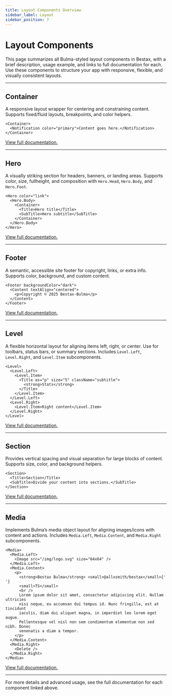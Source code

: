 ```yaml
---
title: Layout Components Overview
sidebar_label: Layout
sidebar_position: 7
---
```


# Layout Components

This page summarizes all Bulma-styled layout components in Bestax, with a brief description, usage example, and links to full documentation for each. Use these components to structure your app with responsive, flexible, and visually consistent layouts.

---

## Container

A responsive layout wrapper for centering and constraining content. Supports fixed/fluid layouts, breakpoints, and color helpers.

```tsx live
<Container>
  <Notification color="primary">Content goes here.</Notification>
</Container>
```

[View full documentation.](../../api/layout/container)

---

## Hero

A visually striking section for headers, banners, or landing areas. Supports color, size, fullheight, and composition with `Hero.Head`, `Hero.Body`, and `Hero.Foot`.

```tsx live
<Hero color="link">
  <Hero.Body>
    <Container>
      <Title>Hero title</Title>
      <SubTitle>Hero subtitle</SubTitle>
    </Container>
  </Hero.Body>
</Hero>
```

[View full documentation.](../../api/layout/hero)

---

## Footer

A semantic, accessible site footer for copyright, links, or extra info. Supports color, background, and custom content.

```tsx live
<Footer backgroundColor="dark">
  <Content textAlign="centered">
    <p>Copyright © 2025 Bestax-Bulma</p>
  </Content>
</Footer>
```

[View full documentation.](../../api/layout/footer)

---

## Level

A flexible horizontal layout for aligning items left, right, or center. Use for toolbars, status bars, or summary sections. Includes `Level.Left`, `Level.Right`, and `Level.Item` subcomponents.

```tsx live
<Level>
  <Level.Left>
    <Level.Item>
      <Title as="p" size="5" className="subtitle">
        <strong>Stats</strong>
      </Title>
    </Level.Item>
  </Level.Left>
  <Level.Right>
    <Level.Item>Right content</Level.Item>
  </Level.Right>
</Level>
```

[View full documentation.](../../api/layout/level)

---

## Section

Provides vertical spacing and visual separation for large blocks of content. Supports size, color, and background helpers.

```tsx live
<Section>
  <Title>Section</Title>
  <SubTitle>Divide your content into sections.</SubTitle>
</Section>
```

[View full documentation.](../../api/layout/section)

---

## Media

Implements Bulma’s media object layout for aligning images/icons with content and actions. Includes `Media.Left`, `Media.Content`, and `Media.Right` subcomponents.

```tsx live
<Media>
  <Media.Left>
    <Image src="/img/logo.svg" size="64x64" />
  </Media.Left>
  <Media.Content>
    <p>
      <strong>Bestax Bulma</strong> <small>@allxsmith/bestax</small>{' '}
      <small>TS</small>
      <br />
      Lorem ipsum dolor sit amet, consectetur adipiscing elit. Nullam ultricies
      nisi neque, eu accumsan dui tempus id. Nunc fringilla, est at tincidunt
      iaculis, diam dui aliquet magna, in imperdiet leo lorem eget augue.
      Pellentesque vel nisl non sem condimentum elementum non sed nibh. Donec
      venenatis a diam a tempor.
    </p>
  </Media.Content>
  <Media.Right>
    <Delete />
  </Media.Right>
</Media>
```

[View full documentation.](../../api/layout/media)

---

For more details and advanced usage, see the full documentation for each component linked above.
